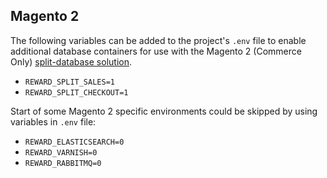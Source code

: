 ## Magento 2

The following variables can be added to the project's `.env` file to enable additional database containers for use with
the Magento 2 (Commerce
Only) [split-database solution](https://devdocs.magento.com/guides/v2.3/config-guide/multi-master/multi-master.html).

* `REWARD_SPLIT_SALES=1`
* `REWARD_SPLIT_CHECKOUT=1`

Start of some Magento 2 specific environments could be skipped by using variables in `.env` file:

* `REWARD_ELASTICSEARCH=0`
* `REWARD_VARNISH=0`
* `REWARD_RABBITMQ=0`

